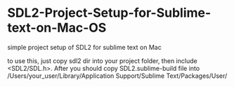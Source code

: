 # SDL2-Project-Setup-for-Sublime-text-on-Mac-OS
simple project setup of SDL2 for sublime text on Mac

to use this, just copy sdl2 dir into your project folder, then include <SDL2/SDL.h>.
After you should copy SDL2.sublime-build file into /Users/your_user/Library/Application Support/Sublime Text/Packages/User/
